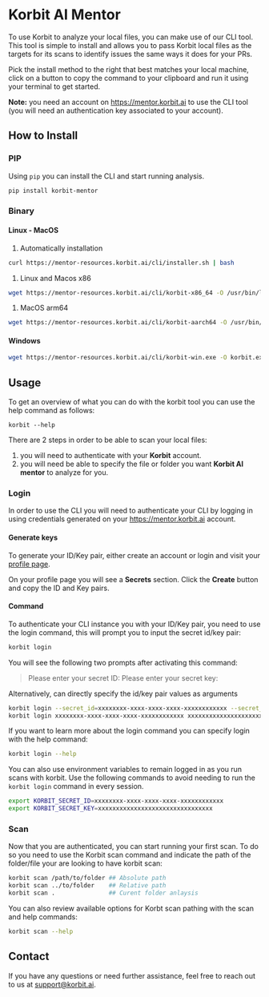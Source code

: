 # Korbit AI Mentor

To use Korbit to analyze your local files, you can make use of our CLI tool. This tool is simple to install and allows you to pass Korbit local files as the targets for its scans to identify issues the same ways it does for your PRs.

Pick the install method to the right that best matches your local machine, click on a button to copy the command to your clipboard and run it using your terminal to get started.

**Note:** you need an account on https://mentor.korbit.ai to use the CLI tool (you will need an authentication key associated to your account).

## How to Install

### PIP

Using `pip` you can install the CLI and start running analysis.

```sh
pip install korbit-mentor
```

### Binary

#### Linux - MacOS

1. Automatically installation

```sh
curl https://mentor-resources.korbit.ai/cli/installer.sh | bash
```

1. Linux and Macos x86

```sh
wget https://mentor-resources.korbit.ai/cli/korbit-x86_64 -O /usr/bin/local/korbit
```

1. MacOS arm64

```sh
wget https://mentor-resources.korbit.ai/cli/korbit-aarch64 -O /usr/bin/local/korbit
```

#### Windows

```sh
wget https://mentor-resources.korbit.ai/cli/korbit-win.exe -O korbit.exe
```

## Usage

To get an overview of what you can do with the korbit tool you can use the help command as follows:

```
korbit --help
```

There are 2 steps in order to be able to scan your local files:
1. you will need to authenticate with your **Korbit** account. 
2. you will need be able to specify the file or folder you want **Korbit AI mentor** to analyze for you.

### Login

In order to use the CLI you will need to authenticate your CLI by logging in using credentials generated on your https://mentor.korbit.ai account.

#### Generate keys

To generate your ID/Key pair, either create an account or login and visit your [profile page](https://mentor.korbit.ai/profile).

On your profile page you will see a **Secrets** section. Click the **Create** button and copy the ID and Key pairs.

#### Command

To authenticate your CLI instance you with your ID/Key pair, you need to use the login command, this will prompt you to input the secret id/key pair:

```sh
korbit login
```
You will see the following two prompts after activating this command:
> Please enter your secret ID:
> Please enter your secret key:

Alternatively, can directly specify the id/key pair values as arguments

```sh
korbit login --secret_id=xxxxxxxx-xxxx-xxxx-xxxx-xxxxxxxxxxxx --secret_key=xxxxxxxxxxxxxxxxxxxxxxxxxxxxxxxx
korbit login xxxxxxxx-xxxx-xxxx-xxxx-xxxxxxxxxxxx xxxxxxxxxxxxxxxxxxxxxxxxxxxxxxxx
```

If you want to learn more about the login command you can specify login with the help command:

```sh
korbit login --help
```

You can also use environment variables to remain logged in as you run scans with korbit.
Use the following commands to avoid needing to run the `korbit login` command in every session.

```sh
export KORBIT_SECRET_ID=xxxxxxxx-xxxx-xxxx-xxxx-xxxxxxxxxxxx
export KORBIT_SECRET_KEY=xxxxxxxxxxxxxxxxxxxxxxxxxxxxxxxx
```

### Scan

Now that you are authenticated, you can start running your first scan. To do so you need to use the Korbit scan command and indicate the path of the folder/file your are looking to have korbit scan:

```sh
korbit scan /path/to/folder ## Absolute path
korbit scan ../to/folder    ## Relative path
korbit scan .               ## Curent folder anlaysis
```

You can also review available options for Korbt scan pathing with the scan and help commands:

```sh
korbit scan --help
```

## Contact

If you have any questions or need further assistance, feel free to reach out to us at [support@korbit.ai](mailto:support@korbit.ai).
